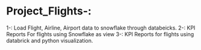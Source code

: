 # Project_Flights-:
1-: Load Flight, Airline, Airport data to snowflake through databeicks.
2-: KPI Reports For flights using Snowflake as view
3-: KPI Reports for flights using databrick and python visualization.
